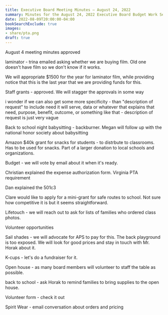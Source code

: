 ```yaml
---
title: Executive Board Meeting Minutes – August 24, 2022
summary: Minutes for the August 24, 2022 Executive Board Budget Work Session.
date: 2022-08-09T20:00:00-04:00
bookSearchExclude: true
images:
- share/pta.png
draft: true
---
```


August 4 meeting minutes approved

laminator - trina emailed asking whether we are buying film. Old one doesn't have film so we don't know if it works.

We will appropriate $1500 for the year for laminator film, while providing notice that this is the last year that we are providing funds for this.

Staff grants - approved. We will stagger the approvals in some way

i wonder if we can also get some more specificity - than "description of request"
to include need it will serve, data or whatever that explains that need, purpose, benefit, outcome, or
something like that - description of request is just very vague

Back to school night babysitting - backburner. Megan will follow up with the national honor society about babysitting

Amazon $40k grant for snacks for students - to distrbute to classrooms. Has to be used for snacks. Part of a larger donation to local schools and organizations.

Budget - we will vote by email about it when it's ready.

Christian explained the expense authorization form. Virginia PTA requirement

Dan explained the 501c3

Clare would like to apply for a mini-grant for safe routes to school. Not sure how competitive it is but it seems straightforward.

Lifetouch - we will reach out to ask for lists of families who ordered class photos.

Volunteer opportunities

Sail shades - we will advocate for APS to pay for this. The back playground is too exposed. We will look for good prices and stay in touch with Mr. Horak about it.

K-cups - let's do a fundraiser for it.

Open house - as many board members will volunteer to staff the table as possible.

back to school - ask Horak to remind families to bring supplies to the open house.

Volunteer form - check it out

Spirit Wear - email conversation about orders and pricing
